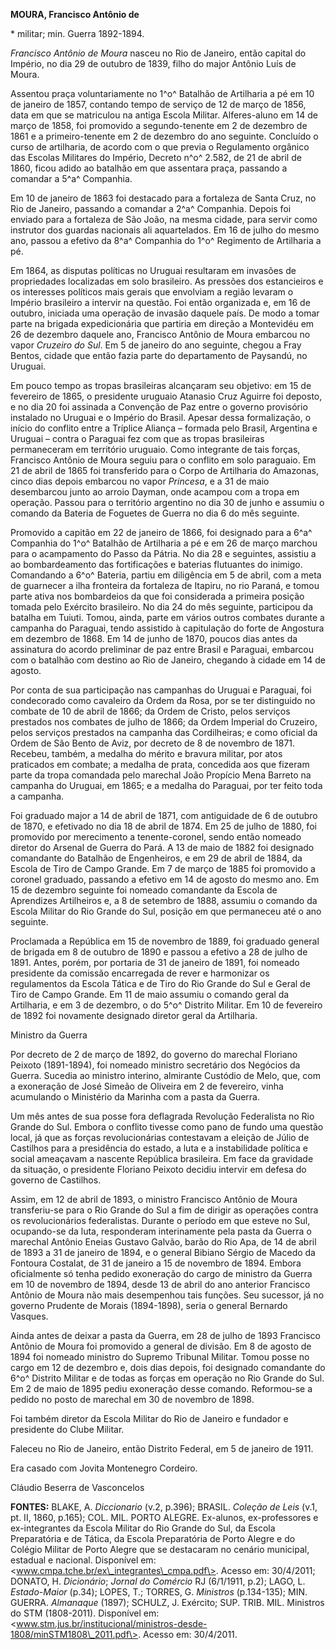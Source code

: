 **MOURA, Francisco Antônio de**

\* militar; min. Guerra 1892-1894.

*Francisco Antônio de Moura* nasceu no Rio de Janeiro, então capital do
Império, no dia 29 de outubro de 1839, filho do major Antônio Luís de
Moura.

Assentou praça voluntariamente no 1^o^ Batalhão de Artilharia a pé em 10
de janeiro de 1857, contando tempo de serviço de 12 de março de 1856,
data em que se matriculou na antiga Escola Militar. Alferes-aluno em 14
de março de 1858, foi promovido a segundo-tenente em 2 de dezembro de
1861 e a primeiro-tenente em 2 de dezembro do ano seguinte. Concluído o
curso de artilharia, de acordo com o que previa o Regulamento orgânico
das Escolas Militares do Império, Decreto n^o^ 2.582, de 21 de abril de
1860, ficou adido ao batalhão em que assentara praça, passando a
comandar a 5^a^ Companhia.

Em 10 de janeiro de 1863 foi destacado para a fortaleza de Santa Cruz,
no Rio de Janeiro, passando a comandar a 2^a^ Companhia. Depois foi
enviado para a fortaleza de São João, na mesma cidade, para servir como
instrutor dos guardas nacionais ali aquartelados. Em 16 de julho do
mesmo ano, passou a efetivo da 8^a^ Companhia do 1^o^ Regimento de
Artilharia a pé.

Em 1864, as disputas políticas no Uruguai resultaram em invasões de
propriedades localizadas em solo brasileiro. As pressões dos
estancieiros e os interesses políticos mais gerais que envolviam a
região levaram o Império brasileiro a intervir na questão. Foi então
organizada e, em 16 de outubro, iniciada uma operação de invasão daquele
país. De modo a tomar parte na brigada expedicionária que partiria em
direção a Montevidéu em 26 de dezembro daquele ano, Francisco Antônio de
Moura embarcou no vapor *Cruzeiro do Sul*. Em 5 de janeiro do ano
seguinte, chegou a Fray Bentos, cidade que então fazia parte do
departamento de Paysandú, no Uruguai.

Em pouco tempo as tropas brasileiras alcançaram seu objetivo: em 15 de
fevereiro de 1865, o presidente uruguaio Atanasio Cruz Aguirre foi
deposto, e no dia 20 foi assinada a Convenção de Paz entre o governo
provisório instalado no Uruguai e o Império do Brasil. Apesar dessa
formalização, o início do conflito entre a Tríplice Aliança – formada
pelo Brasil, Argentina e Uruguai – contra o Paraguai fez com que as
tropas brasileiras permaneceram em território uruguaio. Como integrante
de tais forças, Francisco Antônio de Moura seguiu para o conflito em
solo paraguaio. Em 21 de abril de 1865 foi transferido para o Corpo de
Artilharia do Amazonas, cinco dias depois embarcou no vapor *Princesa*,
e a 31 de maio desembarcou junto ao arroio Dayman, onde acampou com a
tropa em operação. Passou para o território argentino no dia 30 de junho
e assumiu o comando da Bateria de Foguetes de Guerra no dia 6 do mês
seguinte.

Promovido a capitão em 22 de janeiro de 1866, foi designado para a 6^a^
Companhia do 1^o^ Batalhão de Artilharia a pé e em 26 de março marchou
para o acampamento do Passo da Pátria. No dia 28 e seguintes, assistiu a
ao bombardeamento das fortificações e baterias flutuantes do inimigo.
Comandando a 6^o^ Bateria, partiu em diligência em 5 de abril, com a
meta de guarnecer a ilha fronteira da fortaleza de Itapiru, no rio
Paraná, e tomou parte ativa nos bombardeios da que foi considerada a
primeira posição tomada pelo Exército brasileiro. No dia 24 do mês
seguinte, participou da batalha em Tuiuti. Tomou, ainda, parte em vários
outros combates durante a campanha do Paraguai, tendo assistido à
capitulação do forte de Angostura em dezembro de 1868. Em 14 de junho de
1870, poucos dias antes da assinatura do acordo preliminar de paz entre
Brasil e Paraguai, embarcou com o batalhão com destino ao Rio de
Janeiro, chegando à cidade em 14 de agosto.

Por conta de sua participação nas campanhas do Uruguai e Paraguai, foi
condecorado como cavaleiro da Ordem da Rosa, por se ter distinguido no
combate de 10 de abril de 1866; da Ordem de Cristo, pelos serviços
prestados nos combates de julho de 1866; da Ordem Imperial do Cruzeiro,
pelos serviços prestados na campanha das Cordilheiras; e como oficial da
Ordem de São Bento de Aviz, por decreto de 8 de novembro de 1871.
Recebeu, também, a medalha do mérito e bravura militar, por atos
praticados em combate; a medalha de prata, concedida aos que fizeram
parte da tropa comandada pelo marechal João Propício Mena Barreto na
campanha do Uruguai, em 1865; e a medalha do Paraguai, por ter feito
toda a campanha.

Foi graduado major a 14 de abril de 1871, com antiguidade de 6 de
outubro de 1870, e efetivado no dia 18 de abril de 1874. Em 25 de julho
de 1880, foi promovido por merecimento a tenente-coronel, sendo então
nomeado diretor do Arsenal de Guerra do Pará. A 13 de maio de 1882 foi
designado comandante do Batalhão de Engenheiros, e em 29 de abril de
1884, da Escola de Tiro de Campo Grande. Em 7 de março de 1885 foi
promovido a coronel graduado, passando a efetivo em 14 de agosto do
mesmo ano. Em 15 de dezembro seguinte foi nomeado comandante da Escola
de Aprendizes Artilheiros e, a 8 de setembro de 1888, assumiu o comando
da Escola Militar do Rio Grande do Sul, posição em que permaneceu até o
ano seguinte.

Proclamada a República em 15 de novembro de 1889, foi graduado general
de brigada em 8 de outubro de 1890 e passou a efetivo a 28 de julho de
1891. Antes, porém, por portaria de 31 de janeiro de 1891, foi nomeado
presidente da comissão encarregada de rever e harmonizar os regulamentos
da Escola Tática e de Tiro do Rio Grande do Sul e Geral de Tiro de Campo
Grande. Em 11 de maio assumiu o comando geral da Artilharia, e em 3 de
dezembro, o do 5^o^ Distrito Militar. Em 10 de fevereiro de 1892 foi
novamente designado diretor geral da Artilharia.

Ministro da Guerra

Por decreto de 2 de março de 1892, do governo do marechal Floriano
Peixoto (1891-1894), foi nomeado ministro secretário dos Negócios da
Guerra. Sucedia ao ministro interino, almirante Custódio de Melo, que,
com a exoneração de José Simeão de Oliveira em 2 de fevereiro, vinha
acumulando o Ministério da Marinha com a pasta da Guerra.

Um mês antes de sua posse fora deflagrada Revolução Federalista no Rio
Grande do Sul. Embora o conflito tivesse como pano de fundo uma questão
local, já que as forças revolucionárias contestavam a eleição de Júlio
de Castilhos para a presidência do estado, a luta e a instabilidade
política e social ameaçavam a nascente República brasileira. Em face da
gravidade da situação, o presidente Floriano Peixoto decidiu intervir em
defesa do governo de Castilhos.

Assim, em 12 de abril de 1893, o ministro Francisco Antônio de Moura
transferiu-se para o Rio Grande do Sul a fim de dirigir as operações
contra os revolucionários federalistas. Durante o período em que esteve
no Sul, ocupando-se da luta, responderam interinamente pela pasta da
Guerra o marechal Antônio Eneias Gustavo Galvão, barão do Rio Apa, de 14
de abril de 1893 a 31 de janeiro de 1894, e o general Bibiano Sérgio de
Macedo da Fontoura Costalat, de 31 de janeiro a 15 de novembro de 1894.
Embora oficialmente só tenha pedido exoneração do cargo de ministro da
Guerra em 10 de novembro de 1894, desde 13 de abril do ano anterior
Francisco Antônio de Moura não mais desempenhou tais funções. Seu
sucessor, já no governo Prudente de Morais (1894-1898), seria o general
Bernardo Vasques.

Ainda antes de deixar a pasta da Guerra, em 28 de julho de 1893
Francisco Antônio de Moura foi promovido a general de divisão. Em 8 de
agosto de 1894 foi nomeado ministro do Supremo Tribunal Militar. Tomou
posse no cargo em 12 de dezembro e, dois dias depois, foi designado
comandante do 6^o^ Distrito Militar e de todas as forças em operação no
Rio Grande do Sul. Em 2 de maio de 1895 pediu exoneração desse comando.
Reformou-se a pedido no posto de marechal em 30 de novembro de 1898.

Foi também diretor da Escola Militar do Rio de Janeiro e fundador e
presidente do Clube Militar.

Faleceu no Rio de Janeiro, então Distrito Federal, em 5 de janeiro de
1911.

Era casado com Jovita Montenegro Cordeiro.

Cláudio Beserra de Vasconcelos

**FONTES:** BLAKE, A. *Diccionario* (v.2, p.396); BRASIL. *Coleção de
Leis* (v.1, pt. II, 1860, p.165); COL. MIL. PORTO ALEGRE. Ex-alunos,
ex-professores e ex-integrantes da Escola Militar do Rio Grande do Sul,
da Escola Preparatória e de Tática, da Escola Preparatória de Porto
Alegre e do Colégio Militar de Porto Alegre que se destacaram no cenário
municipal, estadual e nacional. Disponível em:
\<www.cmpa.tche.br/ex\_integrantes\_cmpa.pdf\>. Acesso em: 30/4/2011;
DONATO, H. *Dicionário*; *Jornal do Comércio* RJ (6/1/1911, p.2); LAGO,
L. *Estado-Maior* (p.34); LOPES, T.; TORRES, G. *Ministros* (p.134-135);
MIN. GUERRA. *Almanaque* (1897); SCHULZ, J. Exército; SUP. TRIB. MIL.
Ministros do STM (1808-2011). Disponível em:
\<www.stm.jus.br/institucional/ministros-desde-1808/minSTM1808\_2011.pdf\>.
Acesso em: 30/4/2011.
